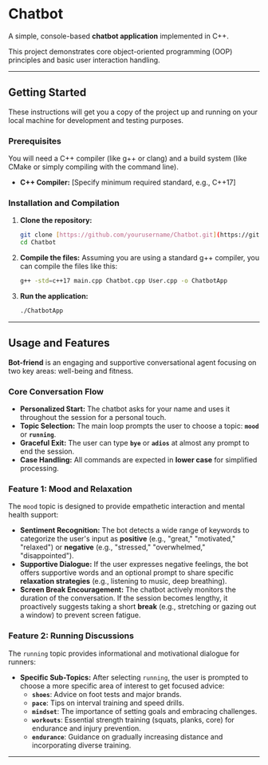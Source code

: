 # Chatbot

A simple, console-based **chatbot application** implemented in C++.

This project demonstrates core object-oriented programming (OOP) principles and basic user interaction handling. 

---

## Getting Started

These instructions will get you a copy of the project up and running on your local machine for development and testing purposes.

### Prerequisites

You will need a C++ compiler (like g++ or clang) and a build system (like CMake or simply compiling with the command line).

* **C++ Compiler:** [Specify minimum required standard, e.g., C++17]

### Installation and Compilation

1.  **Clone the repository:**
    ```bash
    git clone [https://github.com/yourusername/Chatbot.git](https://github.com/yourusername/Chatbot.git)
    cd Chatbot
    ```

2.  **Compile the files:**
    Assuming you are using a standard g++ compiler, you can compile the files like this:
    ```bash
    g++ -std=c++17 main.cpp Chatbot.cpp User.cpp -o ChatbotApp
    ```

3.  **Run the application:**
    ```bash
    ./ChatbotApp
    ```


---

## Usage and Features

**Bot-friend** is an engaging and supportive conversational agent focusing on two key areas: well-being and fitness.

### Core Conversation Flow

* **Personalized Start:** The chatbot asks for your name and uses it throughout the session for a personal touch.
* **Topic Selection:** The main loop prompts the user to choose a topic: **`mood`** or **`running`**.
* **Graceful Exit:** The user can type **`bye`** or **`adios`** at almost any prompt to end the session.
* **Case Handling:** All commands are expected in **lower case** for simplified processing.

### Feature 1: Mood and Relaxation 

The `mood` topic is designed to provide empathetic interaction and mental health support:

* **Sentiment Recognition:** The bot detects a wide range of keywords to categorize the user's input as **positive** (e.g., "great," "motivated," "relaxed") or **negative** (e.g., "stressed," "overwhelmed," "disappointed").
* **Supportive Dialogue:** If the user expresses negative feelings, the bot offers supportive words and an optional prompt to share specific **relaxation strategies** (e.g., listening to music, deep breathing).
* **Screen Break Encouragement:** The chatbot actively monitors the duration of the conversation. If the session becomes lengthy, it proactively suggests taking a short **break** (e.g., stretching or gazing out a window) to prevent screen fatigue.

### Feature 2: Running Discussions 

The `running` topic provides informational and motivational dialogue for runners:

* **Specific Sub-Topics:** After selecting `running`, the user is prompted to choose a more specific area of interest to get focused advice:
    * **`shoes`**: Advice on foot tests and major brands.
    * **`pace`**: Tips on interval training and speed drills.
    * **`mindset`**: The importance of setting goals and embracing challenges.
    * **`workouts`**: Essential strength training (squats, planks, core) for endurance and injury prevention.
    * **`endurance`**: Guidance on gradually increasing distance and incorporating diverse training.

---
